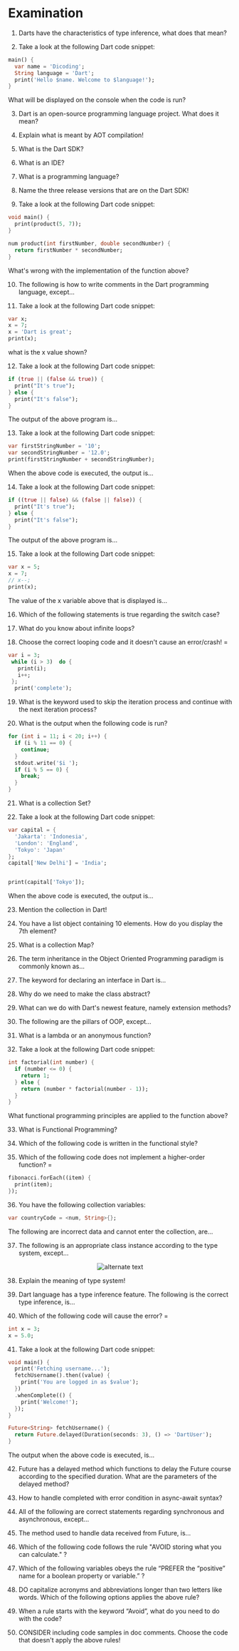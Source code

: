 # Examination

<!-- 
> Approval requirements: 70% 
> Exam duration: 60 minutes
> There are 50 questions
> 360 Minutes for next exam chance
 -->

1. Darts have the characteristics of type inference, what does that mean?

2. Take a look at the following Dart code snippet:

```dart
main() {
  var name = 'Dicoding';
  String language = 'Dart';
  print('Hello $name. Welcome to $language!');
}
```

What will be displayed on the console when the code is run?

3. Dart is an open-source programming language project. What does it mean?

4. Explain what is meant by AOT compilation!

5. What is the Dart SDK?

6. What is an IDE?

7. What is a programming language?

8. Name the three release versions that are on the Dart SDK!

9. Take a look at the following Dart code snippet:

```dart
void main() {
  print(product(5, 7));
}

num product(int firstNumber, double secondNumber) {
  return firstNumber * secondNumber;
}
```

What's wrong with the implementation of the function above?

10. The following is how to write comments in the Dart programming language, except...

11. Take a look at the following Dart code snippet:

```dart
var x;
x = 7;
x = 'Dart is great';
print(x);
```

what is the x value shown?

12. Take a look at the following Dart code snippet:

```dart
if (true || (false && true)) {
  print("It's true");
} else {
  print("It's false");
}
```

The output of the above program is...

13. Take a look at the following Dart code snippet:

```dart
var firstStringNumber = '10';
var secondStringNumber = '12.0';
print(firstStringNumber + secondStringNumber);
```

When the above code is executed, the output is...

14. Take a look at the following Dart code snippet:

```dart
if ((true || false) && (false || false)) {
  print("It's true");
} else {
  print("It's false");
}
```

The output of the above program is…

15. Take a look at the following Dart code snippet: 

```dart
var x = 5;
x = 7;
// x--;
print(x);
```

The value of the x variable above that is displayed is…

16. Which of the following statements is true regarding the switch case?

17. What do you know about infinite loops?

18. Choose the correct looping code and it doesn't cause an error/crash!
=

```dart
var i = 3;
 while (i > 3)  do {
   print(i);
   i++;
 };
  print('complete');
```

19. What is the keyword used to skip the iteration process and continue with the next iteration process?

20. What is the output when the following code is run?

```dart
for (int i = 11; i < 20; i++) {
  if (i % 11 == 0) {
    continue;
  }
  stdout.write('$i ');
  if (i % 5 == 0) {
    break;
  }
}
```

21. What is a collection Set?

22. Take a look at the following Dart code snippet:

```dart
var capital = {
  'Jakarta': 'Indonesia',
  'London': 'England',
  'Tokyo': 'Japan'
};
capital['New Delhi'] = 'India';


print(capital['Tokyo']);
```

When the above code is executed, the output is...

23. Mention the collection in Dart!

24. You have a list object containing 10 elements. How do you display the 7th element?

25. What is a collection Map?

26. The term inheritance in the Object Oriented Programming paradigm is commonly known as...

27. The keyword for declaring an interface in Dart is…

28. Why do we need to make the class abstract?

29. What can we do with Dart's newest feature, namely extension methods?

30. The following are the pillars of OOP, except…

31. What is a lambda or an anonymous function?

32. Take a look at the following Dart code snippet:

```dart
int factorial(int number) {
  if (number <= 0) {
    return 1;
  } else {
    return (number * factorial(number - 1));
  }
}
```

What functional programming principles are applied to the function above?

33. What is Functional Programming?

34. Which of the following code is written in the functional style?

35. Which of the following code does not implement a higher-order function?
=

```dart
fibonacci.forEach((item) {
  print(item);
});
```

36. You have the following collection variables:

```dart
var countryCode = <num, String>{};
```

The following are incorrect data and cannot enter the collection, are…

37. The following is an appropriate class instance according to the type system, except…

<p align="center" width="100%">
  <img src="https://github.com/DVCone/flutter_course/blob/main/assets/0111a.jpeg" alt="alternate text">
</p>



38. Explain the meaning of type system!

39. Dart language has a type inference feature. The following is the correct type inference, is…

40. Which of the following code will cause the error?
=

```dart
int x = 3;
x = 5.0;
```

41. Take a look at the following Dart code snippet:

```dart
void main() {
  print('Fetching username...');
  fetchUsername().then((value) {
    print('You are logged in as $value');
  })
  .whenComplete(() {
    print('Welcome!');
  });
}

Future<String> fetchUsername() {
  return Future.delayed(Duration(seconds: 3), () => 'DartUser');
}
```

The output when the above code is executed, is…

42. Future has a delayed method which functions to delay the Future course according to the specified duration. What are the parameters of the delayed method?

43. How to handle completed with error condition in async-await syntax?

44. All of the following are correct statements regarding synchronous and asynchronous, except...

45. The method used to handle data received from Future, is…

46. Which of the following code follows the rule "AVOID storing what you can calculate." ?

47. Which of the following variables obeys the rule “PREFER the “positive” name for a boolean property or variable.” ?

48. DO capitalize acronyms and abbreviations longer than two letters like words. Which of the following options applies the above rule?

49. When a rule starts with the keyword “Avoid”, what do you need to do with the code?

50. CONSIDER including code samples in doc comments. Choose the code that doesn't apply the above rules!
